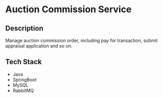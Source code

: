 # Auction Commission Service

## Description
Manage auction commission order, including pay for transaction, submit appraisal application and so on.

## Tech Stack
+ Java
+ SpringBoot
+ MySQL
+ RabbitMQ
